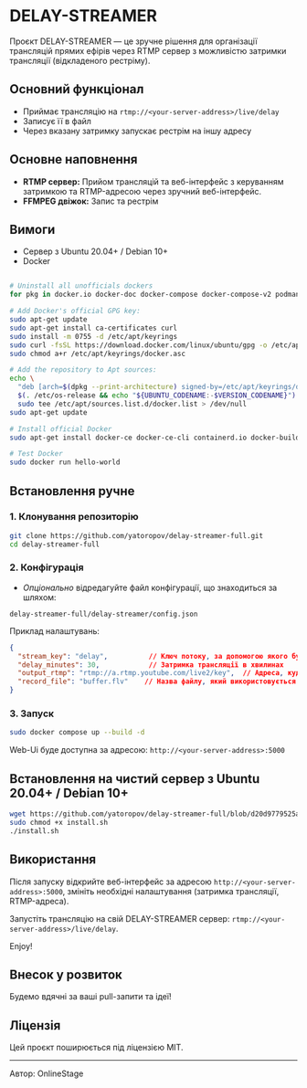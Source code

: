 # DELAY-STREAMER

Проєкт DELAY-STREAMER — це зручне рішення для організації трансляцій прямих ефірів через RTMP сервер з можливістю затримки трансляції (відкладеного рестріму).

## Основний функціонал

- Приймає трансляцію на `rtmp://<your-server-address>/live/delay`
- Записує її в файл
- Через вказану затримку запускає рестрім на іншу адресу

## Основне наповнення

- **RTMP сервер:** Прийом трансляцій та веб-інтерфейс з керуванням затримкою та RTMP-адресою через зручний веб-інтерфейс.
- **FFMPEG двіжок:** Запис та рестрім 

## Вимоги

- Сервер з Ubuntu 20.04+ / Debian 10+
- Docker 
```bash

# Uninstall all unofficials dockers
for pkg in docker.io docker-doc docker-compose docker-compose-v2 podman-docker containerd runc; do sudo apt-get remove $pkg; done

# Add Docker's official GPG key:
sudo apt-get update
sudo apt-get install ca-certificates curl
sudo install -m 0755 -d /etc/apt/keyrings
sudo curl -fsSL https://download.docker.com/linux/ubuntu/gpg -o /etc/apt/keyrings/docker.asc
sudo chmod a+r /etc/apt/keyrings/docker.asc

# Add the repository to Apt sources:
echo \
  "deb [arch=$(dpkg --print-architecture) signed-by=/etc/apt/keyrings/docker.asc] https://download.docker.com/linux/ubuntu \
  $(. /etc/os-release && echo "${UBUNTU_CODENAME:-$VERSION_CODENAME}") stable" | \
  sudo tee /etc/apt/sources.list.d/docker.list > /dev/null
sudo apt-get update

# Install official Docker 
sudo apt-get install docker-ce docker-ce-cli containerd.io docker-buildx-plugin docker-compose-plugin

# Test Docker 
sudo docker run hello-world
```

## Встановлення ручне

### 1. Клонування репозиторію

```bash
git clone https://github.com/yatoropov/delay-streamer-full.git
cd delay-streamer-full
```

### 2. Конфігурація

- *Опціонально* відредагуйте файл конфігурації, що знаходиться за шляхом:

```
delay-streamer-full/delay-streamer/config.json
```

Приклад налаштувань:

```json
{
  "stream_key": "delay",          // Ключ потоку, за допомогою якого буде прийматися RTMP-потік
  "delay_minutes": 30,            // Затримка трансляції в хвилинах
  "output_rtmp": "rtmp://a.rtmp.youtube.com/live2/key",  // Адреса, куди буде відправлятись затриманий потік
  "record_file": "buffer.flv"    // Назва файлу, який використовується для тимчасового зберігання трансляції
}
```

### 3. Запуск

```bash
sudo docker compose up --build -d
```

Web-Ui буде доступна за адресою: `http://<your-server-address>:5000`

## Встановлення на чистий сервер з Ubuntu 20.04+ / Debian 10+ 

```bash
wget https://github.com/yatoropov/delay-streamer-full/blob/d20d9779525ad4ac6589a9b532ef124ff1cfab96/install.sh
sudo chmod +x install.sh
./install.sh
```

## Використання

Після запуску відкрийте веб-інтерфейс за адресою `http://<your-server-address>:5000`, змініть необхідні налаштування (затримка трансляції, RTMP-адреса).

Запустіть трансляцію на свій DELAY-STREAMER сервер: `rtmp://<your-server-address>/live/delay`.

Enjoy!

## Внесок у розвиток

Будемо вдячні за ваші pull-запити та ідеї!

## Ліцензія

Цей проєкт поширюється під ліцензією MIT.

---
Автор: OnlineStage
